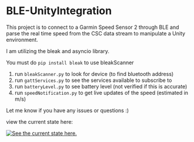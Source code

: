 # BLE-UnityIntegration
This project is to connect to a Garmin Speed Sensor 2 through BLE and parse the real time speed from the CSC data stream to manipulate a Unity environment.

I am utilizing the bleak and asyncio library. 

You must do `pip install bleak` to use bleakScanner

1) run `bleakScanner.py` to look for device (to find bluetooth address)
2) run `gattServices.py` to see the services available to subscribe to
3) run `batteryLevel.py` to see battery level (not verified if this is accurate)
4) run `speedNotification.py` to get live updates of the speed (estimated in m/s)

Let me know if you have any issues or questions :)

view the current state here:

[![See the current state here.](https://img.youtube.com/vi/C9kRAWhEDl0/0.jpg)](https://youtu.be/C9kRAWhEDl0)


